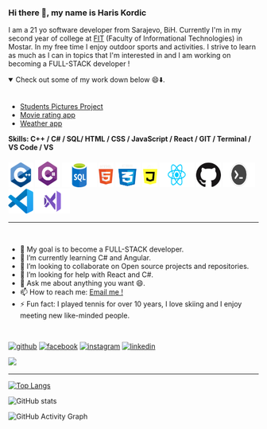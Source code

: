 <h4>


### Hi there 👋, my name is Haris Kordic
I am a  21 yo software developer from Sarajevo, BiH. Currently I'm in my second year of college at [FIT](https://fit.ba/)  (Faculty of Informational Technologies) in Mostar. In my free time I enjoy outdoor sports and activities. I strive to learn as much as I can in topics that  I'm interested in and I am working on becoming a FULL-STACK developer ! 

<details open>
<summary>Check out some of my work down below 😄⬇️. </summary>
<br>
<ul>
  <li><a href="https://github.com/HarisKordic/Students-Pictures-Project">Students Pictures Project</a></li>
<li> <a href="https://github.com/HarisKordic/Movie-rating-app">Movie rating app</a></li>
<li> <a href="https://github.com/HarisKordic/My-Weather-App">Weather app</a></li>
</ul>
</details>


</h4>

**Skills: C++  /  C# /     SQL/    HTML  /   CSS  /    JavaScript  /   React  /   GIT  /    Terminal  /    VS Code   / VS**
<br><br>
<img src="https://github.com/HarisKordic/HarisKordic/blob/main/Pictures/C%2B%2B.png" width=50px height=50px alt="C++">
<img src="https://github.com/HarisKordic/HarisKordic/blob/main/Pictures/C%23.png" width=50px height=55px alt="C#">
<img src="https://github.com/HarisKordic/HarisKordic/blob/main/Pictures/SQL.png" width=70px height=50px  alt="SQL">
<img src="https://github.com/HarisKordic/HarisKordic/blob/main/Pictures/HTML.png" width=30px height=50px alt="HTML">
<img src="https://github.com/HarisKordic/HarisKordic/blob/main/Pictures/CSS3.png"  width=50px height=50px  alt="CSS">
<img src="https://github.com/HarisKordic/HarisKordic/blob/main/Pictures/JS.png"  width=30px height=50px alt="JavaScript">
<img src="https://github.com/HarisKordic/HarisKordic/blob/main/Pictures/React.png" width=70px height=50px alt="React">
<img src="https://raw.githubusercontent.com/github/explore/78df643247d429f6cc873026c0622819ad797942/topics/github/github.png"  width=50px height=50px  alt="GIT">
<img src="https://github.com/HarisKordic/HarisKordic/blob/main/Pictures/Terminal.png"  width=65px height=50px alt="Terminal">
<img src="https://raw.githubusercontent.com/github/explore/80688e429a7d4ef2fca1e82350fe8e3517d3494d/topics/visual-studio-code/visual-studio-code.png"  width=50px height=50px alt="VS Code">
<img src="https://github.com/HarisKordic/HarisKordic/blob/main/Pictures/vs.png"  width=70px height=50px alt="VS">

<hr>

<br>

- 🔭 My goal is to become a FULL-STACK developer.  
- 🌱 I’m currently learning C# and Angular.
- 👯 I’m looking to collaborate on Open source projects and repositories.
- 🤔 I’m looking for help with React and C#.
- 💬 Ask me about anything you want 😄.
- 📫 How to reach me: [Email me !](mailto:kordicharis18@gmail.com)
- ⚡ Fun fact: I played tennis for over 10 years, I love skiing and  I enjoy meeting new like-minded people.

<br>

[<img src='https://cdn.jsdelivr.net/npm/simple-icons@3.0.1/icons/github.svg' alt='github' height='40'>](https://github.com/HarisKordic)  [<img src='https://camo.githubusercontent.com/013ab4b8c0a14af1d626b6106c10a4ca83129f9b89d063db25612dcb88740bc5/68747470733a2f2f63646e2e6a7364656c6976722e6e65742f6e706d2f73696d706c652d69636f6e734076332f69636f6e732f66616365626f6f6b2e737667' alt='facebook' height='40'>](https://www.facebook.com/haris.kordic.7)  [<img src='https://camo.githubusercontent.com/c80f9763ed06d4ab9fbcc1a74b8b74cd95e4c7f82d3f1f70233994f236a0faeb/68747470733a2f2f63646e2e6a7364656c6976722e6e65742f6e706d2f73696d706c652d69636f6e734076332f69636f6e732f696e7374616772616d2e737667' alt='instagram' height='40'>](https://www.instagram.com/kordic_haris/)  [<img src='https://camo.githubusercontent.com/d659d2bac00c01b42bffbae84bdc121e828b8fecd5b4949ffa2575f5d9e4a371/68747470733a2f2f63646e2e6a7364656c6976722e6e65742f6e706d2f73696d706c652d69636f6e734076332f69636f6e732f6c696e6b6564696e2e737667' alt='linkedin' height='40'>](https://www.linkedin.com/in/haris-kordic-638566196/)  


![](https://komarev.com/ghpvc/?username=HarisKordic&color=lightgrey)
<hr>

[![Top Langs](https://github-readme-stats.vercel.app/api/top-langs/?username=HarisKordic)](https://github.com/anuraghazra/github-readme-stats)

![GitHub stats](https://github-readme-stats.vercel.app/api?username=HarisKordic&show_icons=true&count_private=true)  

![GitHub Activity Graph](https://activity-graph.herokuapp.com/graph?username=HarisKordic)  

